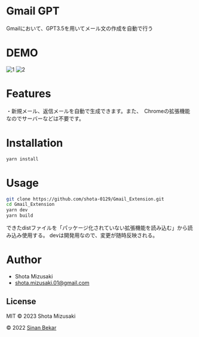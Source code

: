 # Gmail GPT

Gmailにおいて、GPT3.5を用いてメール文の作成を自動で行う

# DEMO

![1](https://github.com/shota-0129/Gmail_Extension/assets/72368427/6c7cbb2b-e869-4641-9c5e-b1f8b2718d63)
![2](https://github.com/shota-0129/Gmail_Extension/assets/72368427/bbb882d2-9844-4446-83d9-2b85ffbc2cf1)


# Features

・新規メール、返信メールを自動で生成できます。また、　Chromeの拡張機能なのでサーバーなどは不要です。


# Installation

```bash
yarn install
```

# Usage

```bash
git clone https://github.com/shota-0129/Gmail_Extension.git
cd Gmail_Extension
yarn dev
yarn build
```
できたdistファイルを「パッケージ化されていない拡張機能を読み込む」から読み込み使用する。
devは開発用なので、変更が随時反映される。


# Author

* Shota Mizusaki
* shota.mizusaki.01@gmail.com

## License

MIT © 2023 Shota Mizusaki

© 2022 [Sinan Bekar](https://sinan.engineer)
